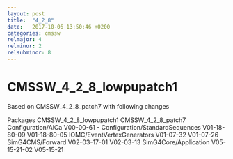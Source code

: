 ```yaml
---
layout: post
title:  "4_2_8"
date:   2017-10-06 13:50:46 +0200
categories: cmssw
relmajor: 4
relminor: 2
relsubminor: 8
---
```


# CMSSW_4_2_8_lowpupatch1
Based on CMSSW_4_2_8_patch7 with following changes

Packages           CMSSW_4_2_8_lowpupatch1              CMSSW_4_2_8_patch7
Configuration/AlCa               V00-00-61              -
Configuration/StandardSequences  V01-18-80-09           V01-18-80-05
IOMC/EventVertexGenerators       V01-07-32              V01-07-26
SimG4CMS/Forward                 V02-03-17-01           V02-03-13
SimG4Core/Application            V05-15-21-02           V05-15-21
